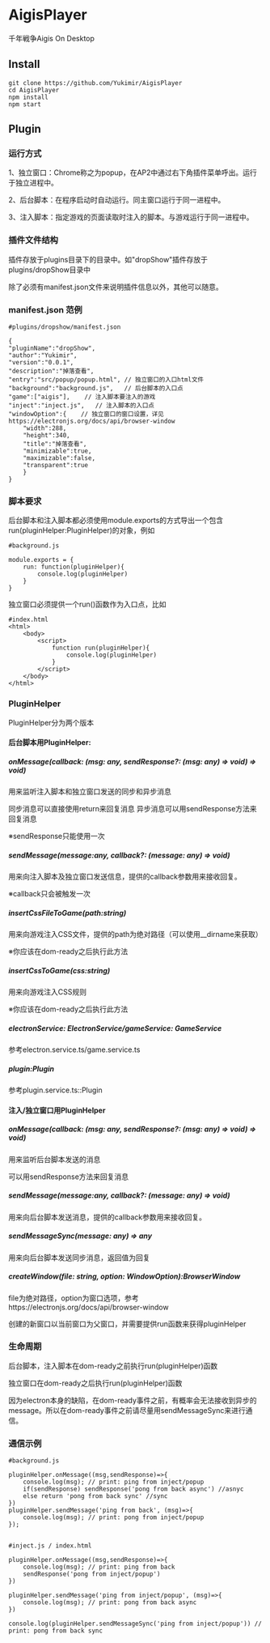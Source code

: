# AigisPlayer
千年戦争Aigis On Desktop

## Install
    git clone https://github.com/Yukimir/AigisPlayer
    cd AigisPlayer
    npm install
    npm start
## Plugin
### 运行方式

1、独立窗口：Chrome称之为popup，在AP2中通过右下角插件菜单呼出。运行于独立进程中。

2、后台脚本：在程序启动时自动运行。同主窗口运行于同一进程中。

3、注入脚本：指定游戏的页面读取时注入的脚本。与游戏运行于同一进程中。


### 插件文件结构
插件存放于plugins目录下的目录中。如"dropShow"插件存放于plugins/dropShow目录中

除了必须有manifest.json文件来说明插件信息以外，其他可以随意。

### manifest.json 范例

    #plugins/dropshow/manifest.json

    {
    "pluginName":"dropShow",
    "author":"Yukimir",
    "version":"0.0.1",
    "description":"掉落查看",
    "entry":"src/popup/popup.html", // 独立窗口的入口html文件
    "background":"background.js",   // 后台脚本的入口点
    "game":["aigis"],    // 注入脚本要注入的游戏
    "inject":"inject.js",   // 注入脚本的入口点
    "windowOption":{    // 独立窗口的窗口设置，详见https://electronjs.org/docs/api/browser-window
        "width":288,
        "height":340,
        "title":"掉落查看",
        "minimizable":true,
        "maximizable":false,
        "transparent":true
        }
    }

### 脚本要求
后台脚本和注入脚本都必须使用module.exports的方式导出一个包含run(pluginHelper:PluginHelper)的对象，例如

    #background.js

    module.exports = {
        run: function(pluginHelper){
            console.log(pluginHelper)
        }
    }

独立窗口必须提供一个run()函数作为入口点，比如

    #index.html
    <html>
        <body>
            <script>
                function run(pluginHelper){
                    console.log(pluginHelper)
                }
            </script>
        </body>
    </html>

### PluginHelper
PluginHelper分为两个版本

#### 后台脚本用PluginHelper:

##### onMessage(callback: (msg: any, sendResponse?: (msg: any) => void) => void)
用来监听注入脚本和独立窗口发送的同步和异步消息

同步消息可以直接使用return来回复消息
异步消息可以用sendResponse方法来回复消息

※sendResponse只能使用一次

##### sendMessage(message:any, callback?: (message: any) => void)
用来向注入脚本及独立窗口发送信息，提供的callback参数用来接收回复。

※callback只会被触发一次

##### insertCssFileToGame(path:string)
用来向游戏注入CSS文件，提供的path为绝对路径（可以使用__dirname来获取）

※你应该在dom-ready之后执行此方法

##### insertCssToGame(css:string)
用来向游戏注入CSS规则

※你应该在dom-ready之后执行此方法

##### electronService: ElectronService/gameService: GameService
参考electron.service.ts/game.service.ts

##### plugin:Plugin
参考plugin.service.ts::Plugin


#### 注入/独立窗口用PluginHelper

##### onMessage(callback: (msg: any, sendResponse?: (msg: any) => void) => void)
用来监听后台脚本发送的消息

可以用sendResponse方法来回复消息

##### sendMessage(message:any, callback?: (message: any) => void)
用来向后台脚本发送消息，提供的callback参数用来接收回复。

##### sendMessageSync(message: any) => any
用来向后台脚本发送同步消息，返回值为回复

##### createWindow(file: string, option: WindowOption):BrowserWindow
file为绝对路径，option为窗口选项，参考https://electronjs.org/docs/api/browser-window

创建的新窗口以当前窗口为父窗口，并需要提供run函数来获得pluginHelper

### 生命周期
后台脚本，注入脚本在dom-ready之前执行run(pluginHelper)函数

独立窗口在dom-ready之后执行run(pluginHelper)函数

因为electron本身的缺陷，在dom-ready事件之前，有概率会无法接收到异步的message。所以在dom-ready事件之前请尽量用sendMessageSync来进行通信。

### 通信示例
    
    #background.js

    pluginHelper.onMessage((msg,sendResponse)=>{
        console.log(msg); // print: ping from inject/popup
        if(sendResponse) sendResponse('pong from back async') //asnyc
        else return 'pong from back sync' //sync
    })
    pluginHelper.sendMessage('ping from back', (msg)=>{
        console.log(msg); // print: pong from inject/popup
    });


    #inject.js / index.html

    pluginHelper.onMessage((msg,sendResponse)=>{
        console.log(msg); // print: ping from back
        sendResponse('pong from inject/popup')
    })
    
    pluginHelper.sendMessage('ping from inject/popup', (msg)=>{
        console.log(msg); // print: pong from back async
    })

    console.log(pluginHelper.sendMessageSync('ping from inject/popup')) // print: pong from back sync